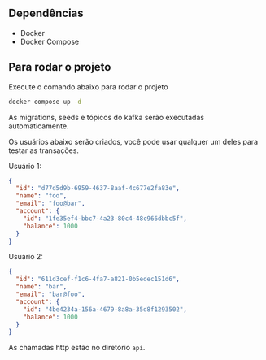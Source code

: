 ## Dependências

- Docker
- Docker Compose

## Para rodar o projeto

Execute o comando abaixo para rodar o projeto

```bash
docker compose up -d
```

As migrations, seeds e tópicos do kafka serão executadas automaticamente.

Os usuários abaixo serão criados, você pode usar qualquer um deles para testar as transações.

Usuário 1:

```json
{
  "id": "d77d5d9b-6959-4637-8aaf-4c677e2fa83e",
  "name": "foo",
  "email": "foo@bar",
  "account": {
    "id": "1fe35ef4-bbc7-4a23-80c4-48c966dbbc5f",
    "balance": 1000
  }
}
```

Usuário 2:

```json
{
  "id": "611d3cef-f1c6-4fa7-a821-0b5edec151d6",
  "name": "bar",
  "email": "bar@foo",
  "account": {
    "id": "4be4234a-156a-4679-8a8a-35d8f1293502",
    "balance": 1000
  }
}
```

As chamadas http estão no diretório `api`.
